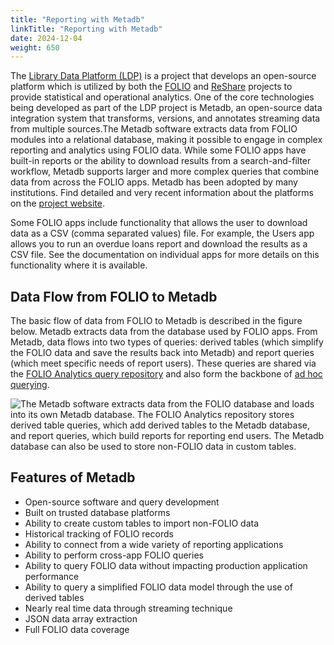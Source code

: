 ```yaml
---
title: "Reporting with Metadb"
linkTitle: "Reporting with Metadb"
date: 2024-12-04
weight: 650
---
```


The [Library Data Platform (LDP)](https://librarydataplatform.org) is a project that develops an open-source platform which is utilized by both the [FOLIO](http://folio.org/) and [ReShare](https://projectreshare.org/) projects to provide statistical and operational analytics. One of the core technologies being developed as part of the LDP project is Metadb, an open-source data integration system that transforms, versions, and annotates streaming data from multiple sources.The Metadb software extracts data from FOLIO modules into a relational database, making it possible to engage in complex reporting and analytics using FOLIO data. While some FOLIO apps have built-in reports or the ability to download results from a search-and-filter workflow, Metadb supports larger and more complex queries that combine data from across the FOLIO apps. Metadb has been adopted by many institutions. Find detailed and very recent information about the platforms on the [project website](https://librarydataplatform.org).

Some FOLIO apps include functionality that allows the user to download data as a CSV (comma separated values) file. For example, the Users app allows you to run an overdue loans report and download the results as a CSV file. See the documentation on individual apps for more details on this functionality where it is available.


## Data Flow from FOLIO to Metadb

The basic flow of data from FOLIO to Metadb is described in the figure below. Metadb extracts data from the database used by FOLIO apps. From Metadb, data flows into two types of queries: derived tables (which simplify the FOLIO data and save the results back into Metadb) and report queries (which meet specific needs of report users). These queries are shared via the [FOLIO Analytics query repository](folio-analytics) and also form the backbone of [ad hoc querying](folio-analytics/#ad-hoc-querying-using-metadb-tables).

![The Metadb software extracts data from the FOLIO database and loads into its own Metadb database. The FOLIO Analytics repository stores derived table queries, which add derived tables to the Metadb database, and report queries, which build reports for reporting end users. The Metadb database can also be used to store non-FOLIO data in custom tables.](/img/dataflow.png)


## Features of Metadb

* Open-source software and query development
* Built on trusted database platforms
* Ability to create custom tables to import non-FOLIO data
* Historical tracking of FOLIO records
* Ability to connect from a wide variety of reporting applications
* Ability to perform cross-app FOLIO queries
* Ability to query FOLIO data without impacting production application performance
* Ability to query a simplified FOLIO data model through the use of derived tables
* Nearly real time data through streaming technique
* JSON data array extraction
* Full FOLIO data coverage